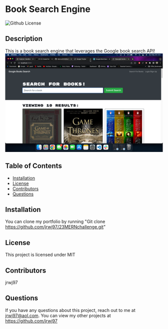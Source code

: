 # Book Search Engine
  ![Github License](http://img.shields.io/badge/license-MIT-blue.svg)

  ## Description
  This is a book search engine that leverages the Google book search API!
  ![Website Screenshot](/client/src/utils/screenshots/Screen%20Shot%202022-05-29%20at%2000.31.03.png)
  ## Table of Contents
  * [Installation](#installation)
  * [License](*license)
  * [Contributors](#contributors)
  * [Questions](#questions)

  ## Installation
  You can clone my portfolio by running "Git clone https://github.com/jrwj97/23MERNchallenge.git"

  ## License
  This project is licensed under MIT

  ## Contributors
  jrwj97

  ## Questions
  If you have any questions about this project, reach out to me at jrwj97@aol.com. You can view my other projects at https://github.com/jrwj97